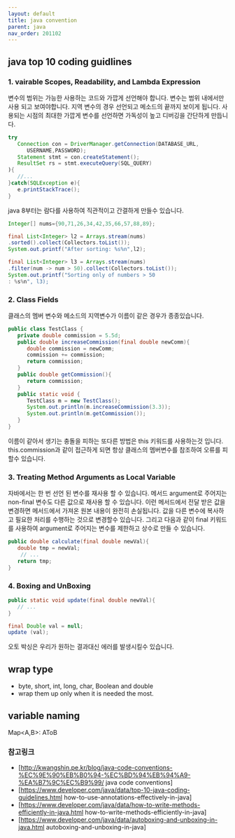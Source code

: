 ```yaml
---
layout: default
title: java convention
parent: java
nav_order: 201102
---
```


## java top 10 coding guidlines

### 1. vairable Scopes, Readability, and Lambda Expression
변수의 범위는 가능한 사용하는 코드와 가깝게 선언해야 합니다. 변수는 범위 내에서만 사용 되고 보여야합니다.
지역 변수의 경우 선언되고 메소드의 끝까지 보이게 됩니다. 사용되는 시점의 최대한 가깝게 변수를 선언하면 가독성이 높고 디버깅을 간단하게 만듭니다.
```java
try
   Connection con = DriverManager.getConnection(DATABASE_URL,
      USERNAME,PASSWORD);
   Statement stmt = con.createStatement();
   ResultSet rs = stmt.executeQuery(SQL_QUERY)
){
   //...
}catch(SQLException e){
   e.printStackTrace();
}
```

java 8부터는 람다를 사용하여 직관적이고 간결하게 만들수 있습니다.
```java
Integer[] nums={90,71,26,34,42,35,66,57,88,89};

final List<Integer> l2 = Arrays.stream(nums)
.sorted().collect(Collectors.toList());
System.out.printf("After sorting: %s%n",l2);

final List<Integer> l3 = Arrays.stream(nums)
.filter(num -> num > 50).collect(Collectors.toList());
System.out.printf("Sorting only of numbers > 50
: %s%n", l3);
```

### 2. Class Fields
클래스의 멤버 변수와 메소드의 지역변수가 이름이 같은 경우가 종종있습니다.
```java
public class TestClass {
   private double commission = 5.5d;
   public double increaseCommission(final double newComm){
      double commission = newComm;
      commission += commission;
      return commission;
   }
   public double getCommission(){
      return commission;
   }
   public static void {
      TestClass m = new TestClass();
      System.out.println(m.increaseCommission(3.3));
      System.out.println(m.getCommission());
   }
}
```
이름이 같아서 생기는 충돌을 피하는 또다른 방법은 this 키워드를 사용하는것 입니다.
this.commission과 같이 접근하게 되면 항상 클래스의 멤버변수를 참조하여 오류를 피할수 있습니다.

### 3. Treating Method Arguments as Local Variable
자바에서는 한 번 선언 된 변수를 재사용 할 수 있습니다. 메서드 argument로 주어지는 non-final 변수도 다른 값으로 재사용 할 수 있습니다.
이런 메서드에서 전달 받은 값을 변경하면 메서드에서 가져온 원본 내용이 완전히 손실됩니다.
값을 다른 변수에 복사하고 필요한 처리를 수행하는 것으로 변경할수 있습니다.
그리고 다음과 같이 final 키워드를 사용하여 argument로 주어지는 변수를 제한하고 상수로 만들 수 있습니다.
```java
public double calculate(final double newVal){
   double tmp = newVal;
    // ...
   return tmp;
}
```

### 4. Boxing and UnBoxing
```java
public static void update(final double newVal){
   // ...
}

final Double val = null;
update (val);
```
오토 박싱은 우리가 원하는 결과대신 에러를 발생시킬수 있습니다.

## wrap type
* byte, short, int, long, char, Boolean and double
* wrap them up only when it is needed the most.

## variable naming
Map<A,B>: AToB

### 참고링크
* [http://kwangshin.pe.kr/blog/java-code-conventions-%EC%9E%90%EB%B0%94-%EC%BD%94%EB%94%A9-%EA%B7%9C%EC%B9%99/ java code conventions]
* [https://www.developer.com/java/data/top-10-java-coding-guidelines.html how-to-use-annotations-effectively-in-java]
* [https://www.developer.com/java/data/how-to-write-methods-efficiently-in-java.html how-to-write-methods-efficiently-in-java]
* [https://www.developer.com/java/data/autoboxing-and-unboxing-in-java.html autoboxing-and-unboxing-in-java]
